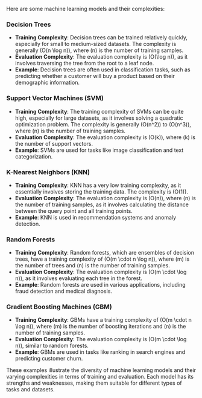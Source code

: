 Here are some machine learning models and their complexities:

### Decision Trees
- **Training Complexity**: Decision trees can be trained relatively quickly, especially for small to medium-sized datasets. The complexity is generally \(O(n \log n)\), where \(n\) is the number of training samples.
- **Evaluation Complexity**: The evaluation complexity is \(O(\log n)\), as it involves traversing the tree from the root to a leaf node.
- **Example**: Decision trees are often used in classification tasks, such as predicting whether a customer will buy a product based on their demographic information.

### Support Vector Machines (SVM)
- **Training Complexity**: The training complexity of SVMs can be quite high, especially for large datasets, as it involves solving a quadratic optimization problem. The complexity is generally \(O(n^2)\) to \(O(n^3)\), where \(n\) is the number of training samples.
- **Evaluation Complexity**: The evaluation complexity is \(O(k)\), where \(k\) is the number of support vectors.
- **Example**: SVMs are used for tasks like image classification and text categorization.

### K-Nearest Neighbors (KNN)
- **Training Complexity**: KNN has a very low training complexity, as it essentially involves storing the training data. The complexity is \(O(1)\).
- **Evaluation Complexity**: The evaluation complexity is \(O(n)\), where \(n\) is the number of training samples, as it involves calculating the distance between the query point and all training points.
- **Example**: KNN is used in recommendation systems and anomaly detection.

### Random Forests
- **Training Complexity**: Random forests, which are ensembles of decision trees, have a training complexity of \(O(m \cdot n \log n)\), where \(m\) is the number of trees and \(n\) is the number of training samples.
- **Evaluation Complexity**: The evaluation complexity is \(O(m \cdot \log n)\), as it involves evaluating each tree in the forest.
- **Example**: Random forests are used in various applications, including fraud detection and medical diagnosis.

### Gradient Boosting Machines (GBM)
- **Training Complexity**: GBMs have a training complexity of \(O(m \cdot n \log n)\), where \(m\) is the number of boosting iterations and \(n\) is the number of training samples.
- **Evaluation Complexity**: The evaluation complexity is \(O(m \cdot \log n)\), similar to random forests.
- **Example**: GBMs are used in tasks like ranking in search engines and predicting customer churn.

These examples illustrate the diversity of machine learning models and their varying complexities in terms of training and evaluation. Each model has its strengths and weaknesses, making them suitable for different types of tasks and datasets.
